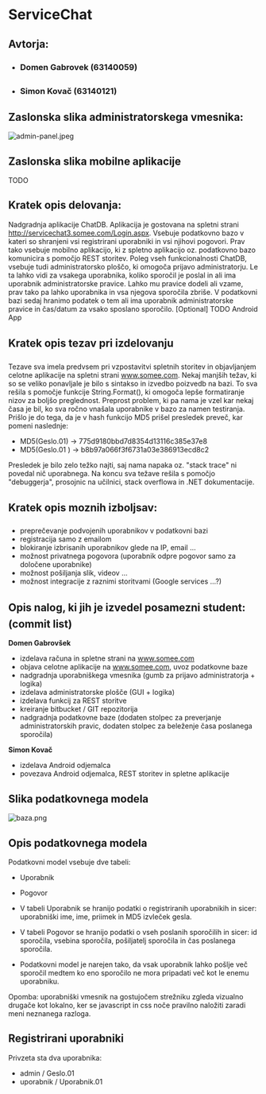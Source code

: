 # ServiceChat #
## Avtorja: ##
* ### Domen Gabrovek (63140059) ###
* ### Simon Kovač (63140121) ###

## Zaslonska slika administratorskega vmesnika: ##
![admin-panel.jpeg](https://bitbucket.org/repo/ExydLG/images/3714767854-admin-panel.jpeg)

## Zaslonska slika mobilne aplikacije ##
TODO

## Kratek opis delovanja: ##

Nadgradnja aplikacije ChatDB. Aplikacija je gostovana na spletni strani http://servicechat3.somee.com/Login.aspx. Vsebuje podatkovno bazo v kateri so shranjeni vsi registrirani uporabniki in vsi njihovi pogovori. Prav tako vsebuje mobilno aplikacijo, ki z spletno aplikacijo oz. podatkovno bazo komunicira s pomočjo REST storitev. Poleg vseh funkcionalnosti ChatDB, vsebuje tudi administratorsko ploščo, ki omogoča prijavo administratorju. Le ta lahko vidi za vsakega uporabnika, koliko sporočil je poslal in ali ima uporabnik administratorske pravice. Lahko mu pravice dodeli ali vzame, prav tako pa lahko uporabnika in vsa njegova sporočila zbriše. V podatkovni bazi sedaj hranimo podatek o tem ali ima uporabnik administratorske pravice in čas/datum za vsako sposlano sporočilo. 
[Optional] TODO Android App

## Kratek opis tezav pri izdelovanju ##

Tezave sva imela predvsem pri vzpostavitvi spletnih storitev in objavljanjem celotne aplikacije na spletni strani www.somee.com. Nekaj manjših težav, ki so se veliko ponavljale je bilo s sintakso in izvedbo poizvedb na bazi. To sva rešila s pomočje funkcije String.Format(), ki omogoča lepše formatiranje nizov za boljšo preglednost. Preprost problem, ki pa nama je vzel kar nekaj časa je bil, ko sva ročno vnašala uporabnike v bazo za namen testiranja. Prišlo je do tega, da je v hash funkcijo MD5 prišel presledek preveč, kar pomeni naslednje:

- MD5(Geslo.01)  -> 775d9180bbd7d8354d13116c385e37e8
- MD5(Geslo.01 ) -> b8b97a066f3f6731a03e386913ecd8c2

Presledek je bilo zelo težko najti, saj nama napaka oz. "stack trace" ni povedal nič uporabnega. Na koncu sva težave rešila s pomočjo "debuggerja", prosojnic na učilnici, stack overflowa in .NET dokumentacije. 

## Kratek opis moznih izboljsav: ##

- preprečevanje podvojenih uporabnikov v podatkovni bazi
- registracija samo z emailom
- blokiranje izbrisanih uporabnikov glede na IP, email ...
- možnost privatnega pogovora (uporabnik odpre pogovor samo za določene uporabnike)
- možnost pošiljanja slik, videov ... 
- možnost integracije z raznimi storitvami (Google services ...?)

## Opis nalog, ki jih je izvedel posamezni student:(commit list) ##

**Domen Gabrovšek**

* izdelava računa in spletne strani na www.somee.com
* objava celotne aplikacije na www.somee.com, uvoz podatkovne baze
* nadgradnja uporabniškega vmesnika (gumb za prijavo administratorja + logika)
* izdelava administratorske plošče (GUI + logika)
* izdelava funkcij za REST storitve
* kreiranje bitbucket / GIT repozitorija
* nadgradnja podatkovne baze (dodaten stolpec za preverjanje administratorskih pravic, dodaten stolpec za beleženje časa poslanega sporočila)

**Simon Kovač**

* izdelava Android odjemalca
* povezava Android odjemalca, REST storitev in spletne aplikacije

## Slika podatkovnega modela ##
![baza.png](https://bitbucket.org/repo/ExydLG/images/1394966401-baza.png)

## Opis podatkovnega modela ##

Podatkovni model vsebuje dve tabeli:

- Uporabnik
- Pogovor

- V tabeli Uporabnik se hranijo podatki o registriranih uporabnikih in sicer: uporabniški ime, ime, priimek in MD5 izvleček gesla. 
- V tabeli Pogovor se hranijo podatki o vseh poslanih sporočilih in sicer: id sporočila, vsebina sporočila, pošiljatelj sporočila in čas poslanega sporočila.
- Podatkovni model je narejen tako, da vsak uporabnik lahko pošlje več sporočil medtem ko eno sporočilo ne mora pripadati več kot le enemu uporabniku.

Opomba: uporabniški vmesnik na gostujočem strežniku zgleda vizualno drugače kot lokalno, ker se javascript in css noče pravilno naložiti zaradi meni neznanega razloga.

## Registrirani uporabniki ##

Privzeta sta dva uporabnika:

- admin / Geslo.01
- uporabnik / Uporabnik.01